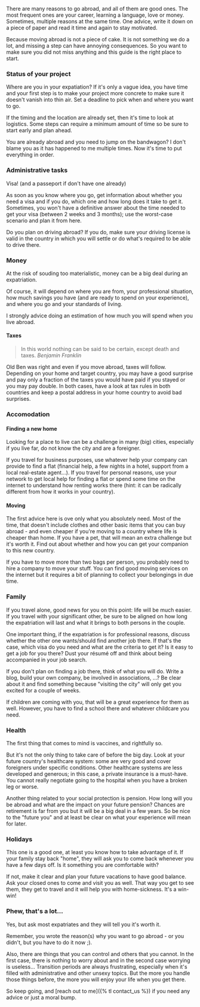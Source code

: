 There are many reasons to go abroad, and all of them are good ones. The most frequent ones are your career, learning a language, love or money. Sometimes, multiple reasons at the same time. One advice, write it down on a piece of paper and read it time and again to stay motivated.

Because moving abroad is not a piece of cake. It is not something we do a lot, and missing a step can have annoying consequences. So you want to make sure you did not miss anything and this guide is the right place to start.


### Status of your project
Where are you in your expatiation? If it's only a vague idea, you have time and your first step is to make your project more concrete to make sure it doesn't vanish into thin air. Set a deadline to pick when and where you want to go.

If the timing and the location are already set, then it's time to look at logistics. Some steps can require a minimum amount of time so be sure to start early and plan ahead.

You are already abroad and you need to jump on the bandwagon? I don't blame you as it has happened to me multiple times. Now it's time to put everything in order.

### Administrative tasks
Visa! (and a passeport if don't have one already)

As soon as you know where you go, get information about whether you need a visa and if you do, which one and how long does it take to get it. Sometimes, you won't have a definitive answer about the time needed to get your visa (between 2 weeks and 3 months); use the worst-case scenario and plan it from here.

Do you plan on driving abroad? If you do, make sure your driving license is valid in the country in which you will settle or do what's required to be able to drive there.

### Money
At the risk of souding too materialistic, money can be a big deal during an expatriation.

Of course, it will depend on where you are from, your professional situation, how much savings you have (and are ready to spend on your experience), and where you go and your standards of living.

I strongly advice doing an estimation of how much you will spend when you live abroad. 

#### Taxes
> In this world nothing can be said to be certain, except death and taxes.
<cite>Benjamin Franklin</cite>

Old Ben was right and even if you move abroad, taxes will follow. Depending on your home and target country, you may have a good surprise and pay only a fraction of the taxes you would have paid if you stayed or you may pay double. 
In both cases, have a look at tax rules in both countries and keep a postal address in your home country to avoid bad surprises.

### Accomodation

#### Finding a new home
Looking for a place to live can be a challenge in many (big) cities, especially if you live far, do not know the city and are a foreigner.

If you travel for business purposes, use whatever help your company can provide to find a flat (financial help, a few nights in a hotel, support from a local real-estate agent...). If you travel for personal reasons, use your network to get local help for finding a flat or spend some time on the internet to understand how renting works there (hint: it can be radically different from how it works in your country).


#### Moving
The first advice here is ove only what you absolutely need. Most of the time, that doesn't include clothes and other basic items that you can buy abroad - and even cheaper if you're moving to a country where life is cheaper than home.
If you have a pet, that will mean an extra challenge but it's worth it. Find out about whether and how you can get your companion to this new country.

If you have to move more than two bags per person, you probably need to hire a company to move your stuff. You can find good moving services on the internet but it requires a bit of planning to collect your belongings in due time.


### Family
If you travel alone, good news for you on this point: life will be much easier.
If you travel with your significant other, be sure to be aligned on how long the expatriation will last and what it brings to both persons in the couple. 

One important thing, if the expatriation is for professional reasons, discuss whether the other one wants/should find another job there. If that's the case, which visa do you need and what are the criteria to get it? Is it easy to get a job for you there? Dust your résumé off and think about being accompanied in your job search.

If you don't plan on finding a job there, think of what you will do. Write a blog, build your own company, be involved in associations, ...? Be clear about it and find something because "visiting the city" will only get you excited for a couple of weeks.

If children are coming with you, that will be a great experience for them as well. However, you have to find a school there and whatever childcare you need.


### Health
The first thing that comes to mind is vaccines, and rightfully so.

But it's not the only thing to take care of before the big day. Look at your future country's healthcare system: some are very good and cover foreigners under specific conditions. Other healthcare systems are less developed and generous; in this case, a private insurance is a must-have. You cannot really negotiate going to the hospital when you have a broken leg or worse.

Another thing related to your social protection is pension. How long will you be abroad and what are the impact on your future pension? Chances are retirement is far from you but it will be a big deal in a few years. So be nice to the "future you" and at least be clear on what your experience will mean for later.


### Holidays
This one is a good one, at least you know how to take advantage of it.
If your family stay back "home", they will ask you to come back whenever you have a few days off. Is it something you are comfortable with?

If not, make it clear and plan your future vacations to have good balance. Ask your closed ones to come and visit you as well. That way you get to see them, they get to travel and it will help you with home-sickness. It's a win-win!


### Phew, that's a lot...
Yes, but ask most expatriates and they will tell you it's worth it.

Remember, you wrote the reason(s) why you want to go abroad - or you didn't, but you have to do it now ;). 

Also, there are things that you can control and others that you cannot. In the first case, there is nothing to worry about and in the second case worrying is useless...
Transition periods are always frustrating, especially when it's filled with administrative and other unsexy topics. But the more you handle those things before, the more you will enjoy your life when you get there.

So keep going, and [reach out to me]({% tl contact_us %}) if you need any advice or just a moral bump.
